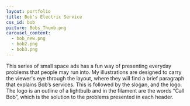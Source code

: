 ```yaml
---
layout: portfolio
title: Bob's Electric Service
css_id: bob
picture: Bobs_Thumb.png
carousel_content:
  - bob_new.png
  - bob2.png
  - bob3.png
---
```

This series of small space ads has a fun way of presenting everyday problems that people may run into. My illustrations are designed to carry the viewer's eye through the layout, where they will find a brief paragraph that explains Bob’s services. This is followed by the slogan, and the logo. The logo is an outline of a lightbulb and in the filament are the words “Call Bob”, which is the solution to the problems presented in each header.
